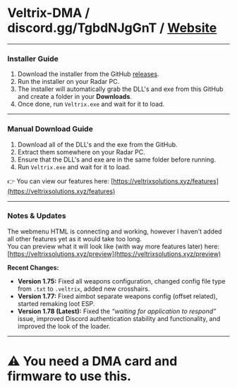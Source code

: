 # Veltrix-DMA / discord.gg/TgbdNJgGnT / [Website](https://veltrixsolutions.xyz/)

---

### Installer Guide

1. Download the installer from the GitHub [releases](https://github.com/bluuuzs/veltrix-dma/releases/tag/Installer).  
2. Run the installer on your Radar PC.  
3. The installer will automatically grab the DLL's and exe from this GitHub and create a folder in your **Downloads**.  
4. Once done, run `Veltrix.exe` and wait for it to load.  

---

### Manual Download Guide

1. Download all of the DLL's and the exe from the GitHub.  
2. Extract them somewhere on your Radar PC.  
3. Ensure that the DLL's and exe are in the same folder before running.  
4. Run `Veltrix.exe` and wait for it to load.  

👉 You can view our features here: [https://veltrixsolutions.xyz/features](https://veltrixsolutions.xyz/features)

---

### Notes & Updates

The webmenu HTML is connecting and working, however I haven’t added all other features yet as it would take too long.  
You can preview what it will look like (with way more features later) here: [https://veltrixsolutions.xyz/preview](https://veltrixsolutions.xyz/preview)

**Recent Changes:**

- **Version 1.75:** Fixed all weapons configuration, changed config file type from `.txt` to `.veltrix`, added new crosshairs.  
- **Version 1.77:** Fixed aimbot separate weapons config (offset related), started remaking loot ESP.  
- **Version 1.78 (Latest):** Fixed the *“waiting for application to respond”* issue, improved Discord authentication stability and functionality, and improved the look of the loader.  

---

# ⚠️ You need a DMA card and firmware to use this.
